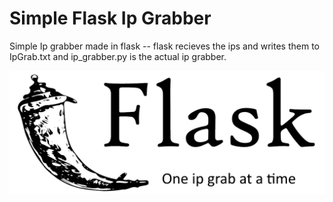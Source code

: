 # Simple Flask Ip Grabber

Simple Ip grabber made in flask -- flask recieves the ips and writes them to IpGrab.txt and ip_grabber.py is the actual ip grabber.


![Flask Logo](/Flask%20Ip%20Logo.png)